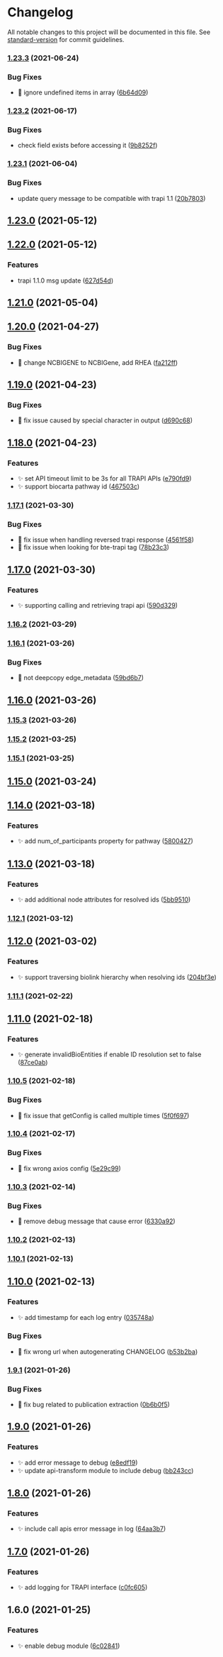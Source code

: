 # Changelog

All notable changes to this project will be documented in this file. See [standard-version](https://github.com/conventional-changelog/standard-version) for commit guidelines.

### [1.23.3](https://github.com/biothings/call-apis.js/compare/v1.23.2...v1.23.3) (2021-06-24)


### Bug Fixes

* :bug: ignore undefined items in array ([6b64d09](https://github.com/biothings/call-apis.js/commit/6b64d09a52ab8f4ad469844f977a3d1507d12ccd))

### [1.23.2](https://github.com/biothings/call-apis.js/compare/v1.23.1...v1.23.2) (2021-06-17)


### Bug Fixes

* check  field exists before accessing it ([9b8252f](https://github.com/biothings/call-apis.js/commit/9b8252f6296c4167c83abbbba4a6196cee6e31ec))

### [1.23.1](https://github.com/kevinxin90/call-apis.js/compare/v1.23.0...v1.23.1) (2021-06-04)


### Bug Fixes

* update query message to be compatible with trapi 1.1 ([20b7803](https://github.com/kevinxin90/call-apis.js/commit/20b7803052ae1e964800c9eedfd143113cc7e346))

## [1.23.0](https://github.com/kevinxin90/call-apis.js/compare/v1.22.0...v1.23.0) (2021-05-12)

## [1.22.0](https://github.com/kevinxin90/call-apis.js/compare/v1.21.0...v1.22.0) (2021-05-12)


### Features

* trapi 1.1.0 msg update ([627d54d](https://github.com/kevinxin90/call-apis.js/commit/627d54d469ff8c353a2749a71c6fd9dc2dade33f))

## [1.21.0](https://github.com/kevinxin90/call-apis.js/compare/v1.20.0...v1.21.0) (2021-05-04)

## [1.20.0](https://github.com/kevinxin90/call-apis.js/compare/v1.19.0...v1.20.0) (2021-04-27)


### Bug Fixes

* :bug: change NCBIGENE to NCBIGene, add RHEA ([fa212ff](https://github.com/kevinxin90/call-apis.js/commit/fa212ff5d8bebc1cc1a338f02c83fa98e1afa461))

## [1.19.0](https://github.com/kevinxin90/call-apis.js/compare/v1.18.0...v1.19.0) (2021-04-23)


### Bug Fixes

* :bug: fix issue caused by special character in output ([d690c68](https://github.com/kevinxin90/call-apis.js/commit/d690c68c47e7c64f502765483e59ce9f33ecf1cb))

## [1.18.0](https://github.com/kevinxin90/call-apis.js/compare/v1.17.1...v1.18.0) (2021-04-23)


### Features

* :sparkles: set API timeout limit to be 3s for all TRAPI APIs ([e790fd9](https://github.com/kevinxin90/call-apis.js/commit/e790fd9a256f5a31d3de7276b1675df755479241))
* :sparkles: support biocarta pathway id ([467503c](https://github.com/kevinxin90/call-apis.js/commit/467503cf6d938dd3e9cd3977b6f56efeefe8e345))

### [1.17.1](https://github.com/kevinxin90/call-apis.js/compare/v1.17.0...v1.17.1) (2021-03-30)


### Bug Fixes

* :bug: fix issue when handling reversed trapi response ([4561f58](https://github.com/kevinxin90/call-apis.js/commit/4561f58cf5bc0833c10517a1c6d40ca997bf5ef6))
* :bug: fix issue when looking for bte-trapi tag ([78b23c3](https://github.com/kevinxin90/call-apis.js/commit/78b23c3d24c3dee7161d462a97f682705db0fc2f))

## [1.17.0](https://github.com/kevinxin90/call-apis.js/compare/v1.16.2...v1.17.0) (2021-03-30)


### Features

* :sparkles: supporting calling and retrieving trapi api ([590d329](https://github.com/kevinxin90/call-apis.js/commit/590d3294d0be6eb8698ab0c709ca6f84ce5c7b16))

### [1.16.2](https://github.com/kevinxin90/call-apis.js/compare/v1.16.1...v1.16.2) (2021-03-29)

### [1.16.1](https://github.com/kevinxin90/call-apis.js/compare/v1.16.0...v1.16.1) (2021-03-26)


### Bug Fixes

* :bug: not deepcopy edge_metadata ([59bd6b7](https://github.com/kevinxin90/call-apis.js/commit/59bd6b77b6787df3fcac8f9c70d2c5578e2de51a))

## [1.16.0](https://github.com/kevinxin90/call-apis.js/compare/v1.15.3...v1.16.0) (2021-03-26)

### [1.15.3](https://github.com/kevinxin90/call-apis.js/compare/v1.15.2...v1.15.3) (2021-03-26)

### [1.15.2](https://github.com/kevinxin90/call-apis.js/compare/v1.15.1...v1.15.2) (2021-03-25)

### [1.15.1](https://github.com/kevinxin90/call-apis.js/compare/v1.15.0...v1.15.1) (2021-03-25)

## [1.15.0](https://github.com/kevinxin90/call-apis.js/compare/v1.14.0...v1.15.0) (2021-03-24)

## [1.14.0](https://github.com/kevinxin90/call-apis.js/compare/v1.13.0...v1.14.0) (2021-03-18)


### Features

* :sparkles: add num_of_participants property for pathway ([5800427](https://github.com/kevinxin90/call-apis.js/commit/580042787b6623528784cabe973d7082b2080862))

## [1.13.0](https://github.com/kevinxin90/call-apis.js/compare/v1.12.1...v1.13.0) (2021-03-18)


### Features

* :sparkles: add additional node attributes for resolved ids ([5bb9510](https://github.com/kevinxin90/call-apis.js/commit/5bb9510fa41e62dba0a210ee6a65dd34c8a51a5d))

### [1.12.1](https://github.com/kevinxin90/call-apis.js/compare/v1.12.0...v1.12.1) (2021-03-12)

## [1.12.0](https://github.com/kevinxin90/call-apis.js/compare/v1.11.1...v1.12.0) (2021-03-02)


### Features

* :sparkles: support traversing biolink hierarchy when resolving ids ([204bf3e](https://github.com/kevinxin90/call-apis.js/commit/204bf3e7489282935397e6261b58bacfc39afd70))

### [1.11.1](https://github.com/kevinxin90/call-apis.js/compare/v1.11.0...v1.11.1) (2021-02-22)

## [1.11.0](https://github.com/kevinxin90/call-apis.js/compare/v1.10.5...v1.11.0) (2021-02-18)


### Features

* :sparkles: generate invalidBioEntities if enable ID resolution set to false ([87ce0ab](https://github.com/kevinxin90/call-apis.js/commit/87ce0ab634a5ea75785c5a4b5b038233150fda3a))

### [1.10.5](https://github.com/kevinxin90/call-apis.js/compare/v1.10.4...v1.10.5) (2021-02-18)


### Bug Fixes

* :bug: fix issue that getConfig is called multiple times ([5f0f697](https://github.com/kevinxin90/call-apis.js/commit/5f0f697f17c3b367ef6905ea00eb81ad1c99e340))

### [1.10.4](https://github.com/kevinxin90/call-apis.js/compare/v1.10.3...v1.10.4) (2021-02-17)


### Bug Fixes

* :bug: fix wrong axios config ([5e29c99](https://github.com/kevinxin90/call-apis.js/commit/5e29c99114accb4c399d873d1b52965c6051668f))

### [1.10.3](https://github.com/kevinxin90/call-apis.js/compare/v1.10.2...v1.10.3) (2021-02-14)


### Bug Fixes

* :bug: remove debug message that cause error ([6330a92](https://github.com/kevinxin90/call-apis.js/commit/6330a92f2a441a933ecdc0a1bf609aca40c22826))

### [1.10.2](https://github.com/kevinxin90/call-apis.js/compare/v1.10.1...v1.10.2) (2021-02-13)

### [1.10.1](https://github.com/kevinxin90/call-apis.js/compare/v1.10.0...v1.10.1) (2021-02-13)

## [1.10.0](https://github.com/kevinxin90/call-apis.js/compare/v1.9.1...v1.10.0) (2021-02-13)


### Features

* :sparkles: add timestamp for each log entry ([035748a](https://github.com/kevinxin90/call-apis.js/commit/035748a514da4e93f837753694509306d17419a4))


### Bug Fixes

* :bug: fix wrong url when autogenerating CHANGELOG ([b53b2ba](https://github.com/kevinxin90/call-apis.js/commit/b53b2ba63dd69eb30ddbf040ad1d915df18ec0f4))

### [1.9.1](https://github.com/kevinxin90/call-apis.js/compare/v1.9.0...v1.9.1) (2021-01-26)


### Bug Fixes

* :bug: fix bug related to publication extraction ([0b6b0f5](https://github.com/kevinxin90/call-apis.js/commits/0b6b0f5ab0981157b7837d9d602d3253be7a817b))

## [1.9.0](https://github.com/kevinxin90/call-apis.js/compare/v1.8.0...v1.9.0) (2021-01-26)


### Features

* :sparkles: add error message to debug ([e8edf19](https://github.com/kevinxin90/call-apis.js/commits/e8edf192425af0c293687891da98fdd5d282e2bd))
* :sparkles: update api-transform module to include debug ([bb243cc](https://github.com/kevinxin90/call-apis.js/commits/bb243cc6d21055575933e2828c35c3b4d01a464c))

## [1.8.0](https://github.com/kevinxin90/call-apis.js/compare/v1.7.0...v1.8.0) (2021-01-26)


### Features

* :sparkles: include call apis error message in log ([64aa3b7](https://github.com/kevinxin90/call-apis.js/commits/64aa3b735b98815fc63a92bcf330815c2da6f555))

## [1.7.0](https://github.com/kevinxin90/call-apis.js/compare/v1.6.0...v1.7.0) (2021-01-26)


### Features

* :sparkles: add logging for TRAPI interface ([c0fc605](https://github.com/kevinxin90/call-apis.js/commits/c0fc605a01fc4fdb232154a9f8900e1898b9c392))

## 1.6.0 (2021-01-25)


### Features

* :sparkles: enable debug module ([6c02841](https://github.com/kevinxin90/call-apis.js/commits/6c02841ccee287dadcf0d17354a38de3d065c37a))
